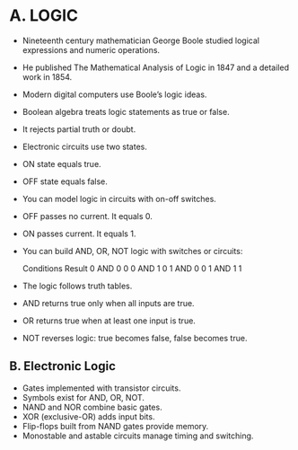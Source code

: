 # A. LOGIC

- Nineteenth century mathematician George Boole studied logical expressions and numeric operations.
- He published The Mathematical Analysis of Logic in 1847 and a detailed work in 1854.
- Modern digital computers use Boole’s logic ideas.

- Boolean algebra treats logic statements as true or false.
- It rejects partial truth or doubt.
- Electronic circuits use two states.
- ON state equals true.
- OFF state equals false.

- You can model logic in circuits with on-off switches.
- OFF passes no current. It equals 0.
- ON passes current. It equals 1.

- You can build AND, OR, NOT logic with switches or circuits:

  Conditions   Result
  0 AND 0      0
  0 AND 1      0
  1 AND 0      0
  1 AND 1      1

- The logic follows truth tables.
- AND returns true only when all inputs are true.
- OR returns true when at least one input is true.
- NOT reverses logic: true becomes false, false becomes true.


## B. Electronic Logic
- Gates implemented with transistor circuits.
- Symbols exist for AND, OR, NOT.
- NAND and NOR combine basic gates.
- XOR (exclusive-OR) adds input bits.
- Flip-flops built from NAND gates provide memory.
- Monostable and astable circuits manage timing and switching.

